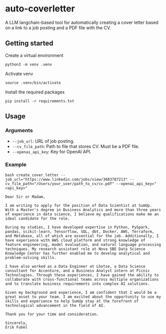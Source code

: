 # auto-coverletter
A LLM langchain-based tool for automatically creating a cover letter based on a link to a job posting and a PDF file with the CV.

## Getting started
Create a virtual environment
```shell
python3 -m venv .venv
```

Activate venv
```shell
source .venv/bin/activate
```

Install the required packages
```shell
pip install -r requirements.txt
```

## Usage
### Arguments
- `--job_url`: URL of job posting.
- `--cv_file_path`: Path to file that stores CV. Must be a PDF file.
- `--openai_api_key`: Key for OpenAI API.

### Example
```shell
bash create_cover_letter --job_url="https://www.linkedin.com/jobs/view/3683787213" --cv_file_path="/Users/your_user/path_to_cv/cv.pdf" --openai_api_key="<api_key>"
```

```text
Dear Sir or Madam, 

I am writing to apply for the position of Data Scientist at SumUp. With a Master's degree in Business Analytics and more than three years of experience in data science, I believe my qualifications make me an ideal candidate for the role.

During my studies, I have developed expertise in Python, PySpark, pandas, scikit-learn, Tensorflow, SQL, dbt, Docker, AWS, Terraform, and Metabase, all of which are essential for the job. Additionally, I have experience with AWS cloud platform and strong knowledge of feature engineering, model evaluation, and natural language processing techniques. My research assistant role at Nova SBE Data Science Knowledge Center has further enabled me to develop analytical and problem-solving skills.

I have also worked as a Data Engineer at Lhotse, a Data Science consultant for Accenture, and a Business Analyst intern at Picnic Technologies. Through these experiences, I have gained the ability to collaborate with cross-functional teams across multiple organizations and to translate business requirements into complex AI solutions.

Given my background and experience, I am confident that I would be a great asset to your team. I am excited about the opportunity to use my skills and experience to help SumUp stay at the forefront of technological advancement in the field of AI.

Thank you for your time and consideration. 

Sincerely, 
Erik Fubel

```
